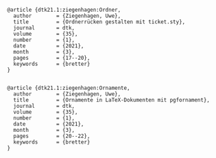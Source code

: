 ﻿    @article {dtk21.1:ziegenhagen:Ordner,
      author        = {Ziegenhagen, Uwe},
      title         = {Ordnerrücken gestalten mit ticket.sty},
      journal       = dtk,
      volume        = {35},
      number        = {1},
      date          = {2021},
      month         = {3},
      pages         = {17--20},
      keywords      = {bretter}
    }
    
    
    @article {dtk21.1:ziegenhagen:Ornamente,
      author        = {Ziegenhagen, Uwe},
      title         = {Ornamente in LaTeX-Dokumenten mit pgfornament},
      journal       = dtk,
      volume        = {35},
      number        = {1},
      date          = {2021},
      month         = {3},
      pages         = {20--22},
      keywords      = {bretter}
    }